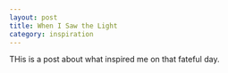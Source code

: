 ```yaml
---
layout: post
title: When I Saw the Light
category: inspiration
---
```


THis is a post about what inspired me on that fateful day.